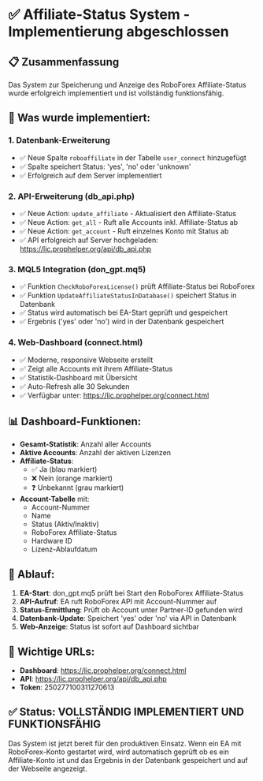 # ✅ Affiliate-Status System - Implementierung abgeschlossen

## 📋 Zusammenfassung
Das System zur Speicherung und Anzeige des RoboForex Affiliate-Status wurde erfolgreich implementiert und ist vollständig funktionsfähig.

## 🔧 Was wurde implementiert:

### 1. Datenbank-Erweiterung
- ✅ Neue Spalte `roboaffiliate` in der Tabelle `user_connect` hinzugefügt
- ✅ Spalte speichert Status: 'yes', 'no' oder 'unknown'
- ✅ Erfolgreich auf dem Server implementiert

### 2. API-Erweiterung (db_api.php)
- ✅ Neue Action: `update_affiliate` - Aktualisiert den Affiliate-Status
- ✅ Neue Action: `get_all` - Ruft alle Accounts inkl. Affiliate-Status ab
- ✅ Neue Action: `get_account` - Ruft einzelnes Konto mit Status ab
- ✅ API erfolgreich auf Server hochgeladen: https://lic.prophelper.org/api/db_api.php

### 3. MQL5 Integration (don_gpt.mq5)
- ✅ Funktion `CheckRoboForexLicense()` prüft Affiliate-Status bei RoboForex
- ✅ Funktion `UpdateAffiliateStatusInDatabase()` speichert Status in Datenbank
- ✅ Status wird automatisch bei EA-Start geprüft und gespeichert
- ✅ Ergebnis ('yes' oder 'no') wird in der Datenbank gespeichert

### 4. Web-Dashboard (connect.html)
- ✅ Moderne, responsive Webseite erstellt
- ✅ Zeigt alle Accounts mit ihrem Affiliate-Status
- ✅ Statistik-Dashboard mit Übersicht
- ✅ Auto-Refresh alle 30 Sekunden
- ✅ Verfügbar unter: https://lic.prophelper.org/connect.html

## 📊 Dashboard-Funktionen:
- **Gesamt-Statistik**: Anzahl aller Accounts
- **Aktive Accounts**: Anzahl der aktiven Lizenzen  
- **Affiliate-Status**: 
  - ✅ Ja (blau markiert)
  - ❌ Nein (orange markiert)
  - ❓ Unbekannt (grau markiert)
- **Account-Tabelle** mit:
  - Account-Nummer
  - Name
  - Status (Aktiv/Inaktiv)
  - RoboForex Affiliate-Status
  - Hardware ID
  - Lizenz-Ablaufdatum

## 🔄 Ablauf:
1. **EA-Start**: don_gpt.mq5 prüft bei Start den RoboForex Affiliate-Status
2. **API-Aufruf**: EA ruft RoboForex API mit Account-Nummer auf
3. **Status-Ermittlung**: Prüft ob Account unter Partner-ID gefunden wird
4. **Datenbank-Update**: Speichert 'yes' oder 'no' via API in Datenbank
5. **Web-Anzeige**: Status ist sofort auf Dashboard sichtbar

## 🔑 Wichtige URLs:
- **Dashboard**: https://lic.prophelper.org/connect.html
- **API**: https://lic.prophelper.org/api/db_api.php
- **Token**: 250277100311270613

## ✅ Status: VOLLSTÄNDIG IMPLEMENTIERT UND FUNKTIONSFÄHIG

Das System ist jetzt bereit für den produktiven Einsatz. Wenn ein EA mit RoboForex-Konto gestartet wird, wird automatisch geprüft ob es ein Affiliate-Konto ist und das Ergebnis in der Datenbank gespeichert und auf der Webseite angezeigt.
